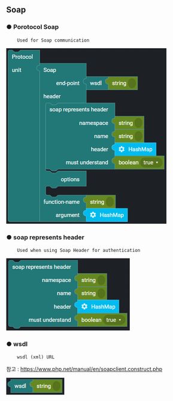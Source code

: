 ## Soap

### ● Porotocol Soap

        Used for Soap communication

![](../../../../img/assets/image%20%28133%29.png)

### ● soap represents header

        Used when using Soap Header for authentication

![](../../../../img/assets/image%20%2878%29.png)

### ● wsdl

        wsdl (xml) URL

참고 : https://www.php.net/manual/en/soapclient.construct.php

![](../../../../img/assets/image%20%28127%29.png)
